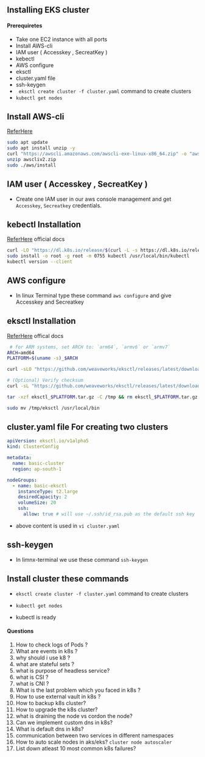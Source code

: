 ## Installing EKS cluster

#### Prerequiretes
  * Take one EC2 instance with all ports
  * Install AWS-cli 
  * IAM user ( Accesskey , SecreatKey )
  * kebectl
  * AWS configure
  * eksctl
  * cluster.yaml file
  * ssh-keygen
  * ` eksctl create cluster -f cluster.yaml` command to create clusters
  * `kubectl get nodes`


## Install AWS-cli

[ReferHere](https://docs.aws.amazon.com/cli/latest/userguide/getting-started-install.html)
```bash
sudo apt update
sudo apt install unzip -y
curl "https://awscli.amazonaws.com/awscli-exe-linux-x86_64.zip" -o "awscliv2.zip"
unzip awscliv2.zip
sudo ./aws/install
```
## IAM user ( Accesskey , SecreatKey )
* Create one IAM user in our aws console management and get `Accesskey`, `Secreatkey` credentials.


## kebectl Installation

[ReferHere](https://kubernetes.io/docs/tasks/tools/install-kubectl-linux/) official docs
```bash
curl -LO "https://dl.k8s.io/release/$(curl -L -s https://dl.k8s.io/release/stable.txt)/bin/linux/amd64/kubectl"
sudo install -o root -g root -m 0755 kubectl /usr/local/bin/kubectl
kubectl version --client
```

## AWS configure

* In linux Terminal type these command `aws configure` and give Accesskey and Secreatkey

## eksctl Installation

[ReferHere](https://github.com/weaveworks/eksctl/blob/main/README.md#installation) offical docs
```bash
 # for ARM systems, set ARCH to: `arm64`, `armv6` or `armv7`
ARCH=amd64
PLATFORM=$(uname -s)_$ARCH

curl -sLO "https://github.com/weaveworks/eksctl/releases/latest/download/eksctl_$PLATFORM.tar.gz"

# (Optional) Verify checksum
curl -sL "https://github.com/weaveworks/eksctl/releases/latest/download/eksctl_checksums.txt" | grep $PLATFORM | sha256sum --check

tar -xzf eksctl_$PLATFORM.tar.gz -C /tmp && rm eksctl_$PLATFORM.tar.gz

sudo mv /tmp/eksctl /usr/local/bin
```


## cluster.yaml file For creating two clusters

```yaml
apiVersion: eksctl.io/v1alpha5
kind: ClusterConfig

metadata:
  name: basic-cluster
  region: ap-south-1

nodeGroups:
  - name: basic-eksctl
    instanceType: t2.large
    desiredCapacity: 2
    volumeSize: 20
    ssh:
      allow: true # will use ~/.ssh/id_rsa.pub as the default ssh key
```
* above content is used in `vi cluster.yaml`

## ssh-keygen

 * In limnx-terminal we use these command `ssh-keygen`

## Install cluster these commands

* `eksctl create cluster -f cluster.yaml` command to create clusters
* `kubectl get nodes`

* kubectl is ready
  

#### Questions

1. How to check logs of Pods ?
2. What are events in k8s ?
3. why should i use k8 ?
4. what are stateful sets ?
5. what is purpose of headless service?
6. what is CSI ?
7. what is CNI ?
8. What is the last problem which you faced in k8s ?
9. How to use external vault in k8s ?
10. How to backup k8s cluster?
11. How to upgrade the k8s cluster?
12. what is draining the node vs cordon the node?
13. Can we implement custom dns in k8s?
14. What is default dns in k8s?
15. communication between two services in different namespaces
16. How to auto scale nodes in aks/eks? `cluster node autoscaler` 
17. List down atleast 10 most common k8s failures?

